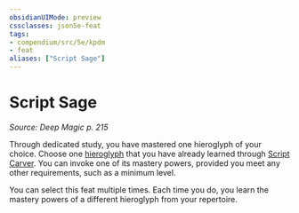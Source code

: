 ```yaml
---
obsidianUIMode: preview
cssclasses: json5e-feat
tags:
- compendium/src/5e/kpdm
- feat
aliases: ["Script Sage"]
---
```

# Script Sage
*Source: Deep Magic p. 215*  

Through dedicated study, you have mastered one hieroglyph of your choice. Choose one [hieroglyph](compendium/lists/list-optfeaturetype-hieroglyph.md) that you have already learned through [Script Carver](compendium/feats/script-carver-kpdm.md). You can invoke one of its mastery powers, provided you meet any other requirements, such as a minimum level.

You can select this feat multiple times. Each time you do, you learn the mastery powers of a different hieroglyph from your repertoire.